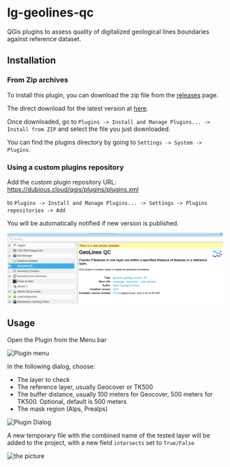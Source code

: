 # lg-geolines-qc
QGis plugins to assess quality of digitalized geological lines boundaries against reference dataset.


## Installation

### From Zip archives

To install this plugin, you can download the zip file from the [releases](https://github.com/procrastinatio/lg-geolines-qc/releases) page.

The direct download for the latest version at [here](https://github.com/procrastinatio/lg-geolines-qc/releases/latest).

Once downloaded, go to  `Plugins -> Install and Manage Plugins... -> Install from ZIP`  and select the file
you just downloaded.

You can find the plugins directory by going to `Settings -> System -> Plugins`.

### Using a custom plugins repository

Add the custom plugin repository URL:
    https://dubious.cloud/qgis/plugins/plugins.xml

to
    `Plugins -> Install and Manage Plugins... -> Settings -> Plugins repositories -> Add`

You will be automatically notified if new version is published.

![New version notification](assets/New-Version-Notification.png)

## Usage

Open the Plugin from the Menu bar

![Plugin menu](assets/Menu-Plugin.png)

In the following dialog, choose:
* The layer to check
* The reference layer, usually Geocover or TK500
* The buffer distance, usually 100 meters for Geocover, 500 meters for TK500. Optional, default is 500 meters
* The mask region (Alps, Prealps)

![Plugin Dialog](assets/Plugin-Dialog.png)

A new temporary file with the combined name of the tested layer will be added to the project,
with a new field `intersects` set to `True/False`

![the picture](assets/Results.png)